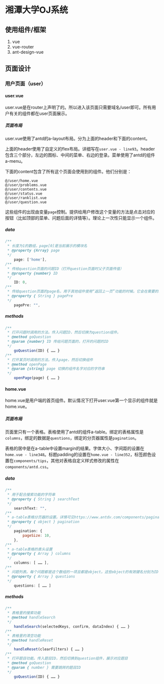 # 湘潭大学OJ系统

## 使用组件/框架

1. vue
2. vue-router
3. ant-design-vue

## 页面设计

### 用户页面（user）

#### user.vue

user.vue是在router上声明了的。所以进入该页面只需要域名/user即可。所有用户有关的组件都在user页面展示。

##### 页面布局

user.vue使用了antd的a-layout布局。分为上面的header和下面的content。

上面的header使用了自定义的flex布局。详细写在`user.vue - line93`。header包含三个部分，左边的图标、中间的菜单、右边的登录。菜单使用了antd的组件a-menu。

下面的content包含了所有这个页面会使用到的组件。他们分别是：

```vue
@/user/home.vue
@/user/problems.vue
@/user/contents.vue
@/user/status.vue
@/user/ranklist.vue
@/user/question.vue
```

这些组件的出现由变量`page`控制。提供给用户修改这个变量的方法是点击对应的按钮（比如顶部的菜单、问题后面的详情等）。理论上一次性只能显示一个组件。

##### data

```javascript
/**
 * 长度为1的数组，page[0]是当前展示的模块名
 * @property {Array} page
 */
	page: ['home'],
/**
 * 传给question页面的问题ID（打开question页面时父子页面传值）
 * @property {number} ID
 */
	ID: 0,
/**
 * 传给question页面的page名，用于其他组件使用“返回上一页”功能的时候。它会在需要的时候传给跳转后的组件，然后在使用那个组件的“返回上一页”功能时通过这个值确认它的上一页是什么（目前用于question页，在home页打开question时的返回就是到home，从contests页打开quesition时返回的就是contests）
 * @property { String } pagePre
 */
	pagePre: "",
```

##### methods

```javascript
/**
 * 打开问题时调用的方法。传入问题ID，然后切换为question组件。
 * @method goQuestion
 * @param {number} ID 传给问题页面的，打开的问题的ID
 */
	goQuestion(ID) { …… }
/**
 * 打开某页时调用的方法。传入page，然后切换组件
 * @method openPage
 * @param {string} page 切换的组件名字对应的字符串
 */
    openPage(page) { …… }
```

#### home.vue

home.vue是用户端的首页组件。默认情况下打开user.vue第一个显示的组件就是home.vue。

##### 页面布局

页面里只有一个表格。表格使用了antd的组件a-table。绑定的表格属性是`columns`，绑定的数据是`questions`，绑定的分页器属性是`pagination`。

表格的居中是在a-table中设置margin的结果。字体大小、字间距的设置在`home.vue - line348`。标题padding的设置在`home.vue - line352`，标签颜色设置在`components/tips`，其他对表格自定义样式修改的属性在`components/antd.css`。



##### data

```javascript
/**
 * 用于配合搜索功能的字符串
 * @property { String } searchText
 */
	searchText: "",
/**
 * a-table表格分页器的设置。详情可见https://www.antdv.com/components/pagination-cn/
 * @property { object } pagination
 */
	pagination: {
        pageSize: 10,
    },
/**
 * a-table表格的表头设置
 * @property { Array } columns
 */
	columns: [ …… ],
/**
 * 问题列表。每个问题都是这个数组的一项且都是object。这些object的有效键名分别为ID（题目ID）、title（题目标题）、tips（题目标签，是一个数组）、status（提交状态）、source（题目来源）、accept（通过人数）、total（做题人数）。
 * @property { Array } questions
 */
	questions: [ …… ]
```

##### methods

```javascript
/**
 * 表格里的搜索功能
 * @method handleSearch
 */
	handleSearch(selectedKeys, confirm, dataIndex) { …… }
/**
 * 表格里的清空功能
 * @method handleReset
 */
	handleReset(clearFilters) { …… }
/**
 * 打开题目功能。传入题目ID，然后切换到question组件，展示对应题目
 * @method goQuestion
 * @param { number } 需要跳转的题目ID
 */
	goQuestion(ID) { …… }
```







